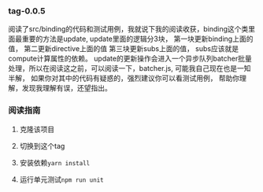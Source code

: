 ### tag-0.0.5

阅读了src/binding的代码和测试用例，我就说下我的阅读收获，binding这个类里面最重要的方法是update, 
update里面的逻辑分3块， 第一块更新binding上面的值，
第二更新directive上面的值
第三块更新subs上面的值， subs应该就是compute计算属性的依赖。
update的更新操作会进入一个异步队列batcher批量处理，所以在阅读这之前，可以阅读一下，batcher.js, 可能我自己现在也是一知半解，
如果你对其中的代码有疑惑的，强烈建议你可以看测试用例， 帮助你理解，发现我理解有误，还望指出。

### 阅读指南

1. 克隆该项目

2. 切换到这个tag

3. 安装依赖```yarn install```

4. 运行单元测试```npm run unit```
